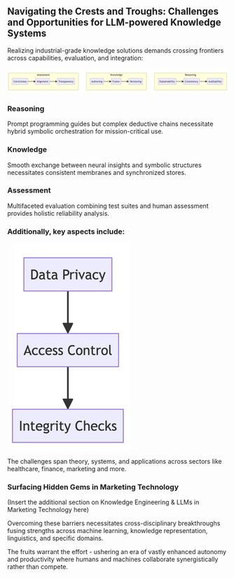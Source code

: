 ## Navigating the Crests and Troughs: Challenges and Opportunities for LLM-powered Knowledge Systems

Realizing industrial-grade knowledge solutions demands crossing frontiers across capabilities, evaluation, and integration:

![img_8.png](img_8.png)

### Reasoning

Prompt programming guides but complex deductive chains necessitate hybrid symbolic orchestration for mission-critical use.

### Knowledge

Smooth exchange between neural insights and symbolic structures necessitates consistent membranes and synchronized stores.

### Assessment

Multifaceted evaluation combining test suites and human assessment provides holistic reliability analysis.

### Additionally, key aspects include:

![img_9.png](img_9.png)

The challenges span theory, systems, and applications across sectors like healthcare, finance, marketing and more.

### Surfacing Hidden Gems in Marketing Technology

(Insert the additional section on Knowledge Engineering & LLMs in Marketing Technology here)

Overcoming these barriers necessitates cross-disciplinary breakthroughs fusing strengths across machine learning, knowledge representation, linguistics, and specific domains.

The fruits warrant the effort - ushering an era of vastly enhanced autonomy and productivity where humans and machines collaborate synergistically rather than compete.
